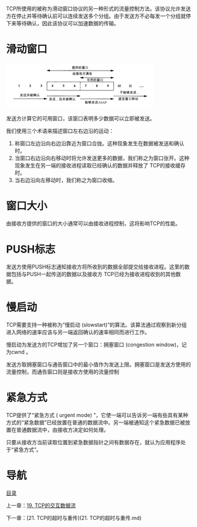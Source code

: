 TCP所使用的被称为滑动窗口协议的另一种形式的流量控制方法。该协议允许发送方在停止并等待确认前可以连续发送多个分组。由于发送方不必每发一个分组就停下来等待确认，因此该协议可以加速数据的传输。

# 滑动窗口

![graphic](img/chap20/img0.png)

发送方计算它的可用窗口，该窗口表明多少数据可以立即被发送。 

我们使用三个术语来描述窗口左右边沿的运动：

1. 称窗口左边沿向右边沿靠近为窗口合拢。这种现象发生在数据被发送和确认时。
2. 当窗口右边沿向右移动时将允许发送更多的数据，我们称之为窗口张开。这种现象发生在另一端的接收进程读取已经确认的数据并释放了 TCP的接收缓存时。
3. 当右边沿向左移动时，我们称之为窗口收缩。

# 窗口大小

由接收方提供的窗口的大小通常可以由接收进程控制，这将影响TCP的性能。

# PUSH标志

发送方使用PUSH标志通知接收方将所收到的数据全部提交给接收进程。这里的数据包括与PUSH一起传送的数据以及接收方 TCP已经为接收进程收到的其他数据。

# 慢启动

TCP需要支持一种被称为“慢启动 (slowstart)”的算法。该算法通过观察到新分组进入网络的速率应该与另一端返回确认的速率相同而进行工作。

慢启动为发送方的TCP增加了另一个窗口：拥塞窗口 (congestion window)，记为cwnd 。

发送方取拥塞窗口与通告窗口中的最小值作为发送上限。拥塞窗口是发送方使用的流量控制，而通告窗口则是接收方使用的流量控制

# 紧急方式

TCP提供了“紧急方式 ( urgent mode) ”，它使一端可以告诉另一端有些具有某种方式的“紧急数据”已经放置在普通的数据流中。另一端被通知这个紧急数据已被放置在普通数据流中，由接收方决定如何处理。

只要从接收方当前读取位置到紧急数据指针之间有数据存在，就认为应用程序处于“紧急方式”。

# 导航

[目录](README.md)

上一章：[19. TCP的交互数据流](19. TCP的交互数据流.md)

下一章：[21. TCP的超时与重传](21. TCP的超时与重传.md)


